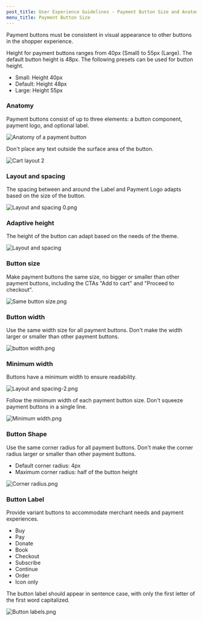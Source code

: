 ```yaml
---
post_title: User Experience Guidelines - Payment Button Size and Anatomy
menu_title: Payment Button Size
---
```


Payment buttons must be consistent in visual appearance to other buttons in the shopper experience.

Height for payment buttons ranges from 40px (Small) to 55px (Large). The default button height is 48px. The following presets can be used for button height.

- Small: Height 40px
- Default: Height 48px
- Large: Height 55px

### Anatomy

Payment buttons consist of up to three elements: a button component, payment logo, and optional label.

![Anatomy of a payment button](https://developer.woocommerce.com/docs/wp-content/uploads/sites/3/2025/02/Anatomy-updated.png)

Don't place any text outside the surface area of the button.

![Cart layout 2](https://developer.woocommerce.com/docs/wp-content/uploads/sites/3/2024/01/Cart-layout-2.png)

### Layout and spacing

The spacing between and around the Label and Payment Logo adapts based on the size of the button.

![Layout and spacing 0.png](https://developer.woocommerce.com/docs/wp-content/uploads/sites/3/2024/01/Layout-and-spacing-0.png)

### Adaptive height

The height of the button can adapt based on the needs of the theme.

![Layout and spacing](https://developer.woocommerce.com/docs/wp-content/uploads/sites/3/2025/02/Layout-and-spacing-1-updated.png)

### Button size

Make payment buttons the same size, no bigger or smaller than other payment buttons, including the CTAs "Add to cart" and "Proceed to checkout".

![Same button size.png](https://developer.woocommerce.com/docs/wp-content/uploads/sites/3/2024/01/Same-button-size.png)

### Button width

Use the same width size for all payment buttons. Don't make the width larger or smaller than other payment buttons.

![button width.png](https://developer.woocommerce.com/docs/wp-content/uploads/sites/3/2024/01/Button-width.png)

### Minimum width

Buttons have a minimum width to ensure readability.

![Layout and spacing-2.png](https://developer.woocommerce.com/docs/wp-content/uploads/sites/3/2024/01/Layout-and-spacing-2.png)

Follow the minimum width of each payment button size. Don't squeeze payment buttons in a single line.

![Minimum width.png](https://developer.woocommerce.com/docs/wp-content/uploads/sites/3/2024/01/Minimum-width.png)

### Button Shape

Use the same corner radius for all payment buttons. Don't make the corner radius larger or smaller than other payment buttons.

- Default corner radius: 4px
- Maximum corner radius: half of the button height

![Corner radius.png](https://developer.woocommerce.com/docs/wp-content/uploads/sites/3/2024/01/Corner-radius.png)

### Button Label

Provide variant buttons to accommodate merchant needs and payment experiences. 

- Buy
- Pay
- Donate
- Book
- Checkout
- Subscribe
- Continue
- Order
- Icon only

The button label should appear in sentence case, with only the first letter of the first word capitalized.

![Button labels.png](https://developer.woocommerce.com/docs/wp-content/uploads/sites/3/2024/01/Button-Labels.png)

